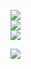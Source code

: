 ![](https://github-readme-stats.vercel.app/api?username=DevMoinulHasan&theme=nord&hide_border=true&include_all_commits=false&count_private=false)<br/>
![](https://github-readme-streak-stats.herokuapp.com/?user=DevMoinulHasan&theme=nord&hide_border=true)<br/>
![](https://github-readme-stats.vercel.app/api/top-langs/?username=DevMoinulHasan&theme=nord&hide_border=true&include_all_commits=false&count_private=false&layout=compact)

![](https://quotes-github-readme.vercel.app/api?type=horizontal&theme=gruvbox)
